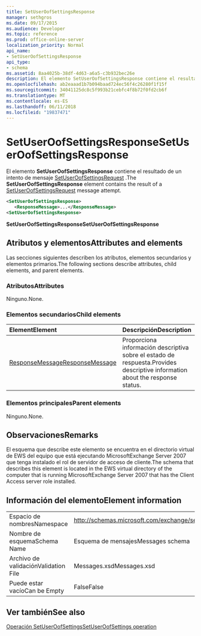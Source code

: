```yaml
---
title: SetUserOofSettingsResponse
manager: sethgros
ms.date: 09/17/2015
ms.audience: Developer
ms.topic: reference
ms.prod: office-online-server
localization_priority: Normal
api_name:
- SetUserOofSettingsResponse
api_type:
- schema
ms.assetid: 8aa4025b-38df-4d63-a6a5-c3b932bec26e
description: El elemento SetUserOofSettingsResponse contiene el resultado de un intento de mensaje SetUserOofSettingsRequest.
ms.openlocfilehash: ab2eaaad1b7b094baad724ec56f4c26280f1f15f
ms.sourcegitcommit: 34041125dc8c5f993b21cebfc4f8b72f0fd2cb6f
ms.translationtype: MT
ms.contentlocale: es-ES
ms.lasthandoff: 06/11/2018
ms.locfileid: "19837471"
---
```

# <a name="setuseroofsettingsresponse"></a><span data-ttu-id="8ae7a-103">SetUserOofSettingsResponse</span><span class="sxs-lookup"><span data-stu-id="8ae7a-103">SetUserOofSettingsResponse</span></span>

<span data-ttu-id="8ae7a-104">El elemento **SetUserOofSettingsResponse** contiene el resultado de un intento de mensaje [SetUserOofSettingsRequest](setuseroofsettingsrequest.md) .</span><span class="sxs-lookup"><span data-stu-id="8ae7a-104">The **SetUserOofSettingsResponse** element contains the result of a [SetUserOofSettingsRequest](setuseroofsettingsrequest.md) message attempt.</span></span> 
  
```xml
<SetUserOofSettingsResponse>
   <ResponseMessage>...</ResponseMessage>
<SetUserOofSettingsResponse>
```

 <span data-ttu-id="8ae7a-105">**SetUserOofSettingsResponse**</span><span class="sxs-lookup"><span data-stu-id="8ae7a-105">**SetUserOofSettingsResponse**</span></span>
## <a name="attributes-and-elements"></a><span data-ttu-id="8ae7a-106">Atributos y elementos</span><span class="sxs-lookup"><span data-stu-id="8ae7a-106">Attributes and elements</span></span>

<span data-ttu-id="8ae7a-107">Las secciones siguientes describen los atributos, elementos secundarios y elementos primarios.</span><span class="sxs-lookup"><span data-stu-id="8ae7a-107">The following sections describe attributes, child elements, and parent elements.</span></span>
  
### <a name="attributes"></a><span data-ttu-id="8ae7a-108">Atributos</span><span class="sxs-lookup"><span data-stu-id="8ae7a-108">Attributes</span></span>

<span data-ttu-id="8ae7a-109">Ninguno.</span><span class="sxs-lookup"><span data-stu-id="8ae7a-109">None.</span></span>
  
### <a name="child-elements"></a><span data-ttu-id="8ae7a-110">Elementos secundarios</span><span class="sxs-lookup"><span data-stu-id="8ae7a-110">Child elements</span></span>

|<span data-ttu-id="8ae7a-111">**Element**</span><span class="sxs-lookup"><span data-stu-id="8ae7a-111">**Element**</span></span>|<span data-ttu-id="8ae7a-112">**Descripción**</span><span class="sxs-lookup"><span data-stu-id="8ae7a-112">**Description**</span></span>|
|:-----|:-----|
|[<span data-ttu-id="8ae7a-113">ResponseMessage</span><span class="sxs-lookup"><span data-stu-id="8ae7a-113">ResponseMessage</span></span>](responsemessage.md) <br/> |<span data-ttu-id="8ae7a-114">Proporciona información descriptiva sobre el estado de respuesta.</span><span class="sxs-lookup"><span data-stu-id="8ae7a-114">Provides descriptive information about the response status.</span></span>  <br/> |
   
### <a name="parent-elements"></a><span data-ttu-id="8ae7a-115">Elementos principales</span><span class="sxs-lookup"><span data-stu-id="8ae7a-115">Parent elements</span></span>

<span data-ttu-id="8ae7a-116">Ninguno.</span><span class="sxs-lookup"><span data-stu-id="8ae7a-116">None.</span></span>
  
## <a name="remarks"></a><span data-ttu-id="8ae7a-117">Observaciones</span><span class="sxs-lookup"><span data-stu-id="8ae7a-117">Remarks</span></span>

<span data-ttu-id="8ae7a-118">El esquema que describe este elemento se encuentra en el directorio virtual de EWS del equipo que está ejecutando MicrosoftExchange Server 2007 que tenga instalado el rol de servidor de acceso de cliente.</span><span class="sxs-lookup"><span data-stu-id="8ae7a-118">The schema that describes this element is located in the EWS virtual directory of the computer that is running MicrosoftExchange Server 2007 that has the Client Access server role installed.</span></span>
  
## <a name="element-information"></a><span data-ttu-id="8ae7a-119">Información del elemento</span><span class="sxs-lookup"><span data-stu-id="8ae7a-119">Element information</span></span>

|||
|:-----|:-----|
|<span data-ttu-id="8ae7a-120">Espacio de nombres</span><span class="sxs-lookup"><span data-stu-id="8ae7a-120">Namespace</span></span>  <br/> |http://schemas.microsoft.com/exchange/services/2006/messages  <br/> |
|<span data-ttu-id="8ae7a-121">Nombre de esquema</span><span class="sxs-lookup"><span data-stu-id="8ae7a-121">Schema Name</span></span>  <br/> |<span data-ttu-id="8ae7a-122">Esquema de mensajes</span><span class="sxs-lookup"><span data-stu-id="8ae7a-122">Messages schema</span></span>  <br/> |
|<span data-ttu-id="8ae7a-123">Archivo de validación</span><span class="sxs-lookup"><span data-stu-id="8ae7a-123">Validation File</span></span>  <br/> |<span data-ttu-id="8ae7a-124">Messages.xsd</span><span class="sxs-lookup"><span data-stu-id="8ae7a-124">Messages.xsd</span></span>  <br/> |
|<span data-ttu-id="8ae7a-125">Puede estar vacío</span><span class="sxs-lookup"><span data-stu-id="8ae7a-125">Can be Empty</span></span>  <br/> |<span data-ttu-id="8ae7a-126">False</span><span class="sxs-lookup"><span data-stu-id="8ae7a-126">False</span></span>  <br/> |
   
## <a name="see-also"></a><span data-ttu-id="8ae7a-127">Ver también</span><span class="sxs-lookup"><span data-stu-id="8ae7a-127">See also</span></span>



[<span data-ttu-id="8ae7a-128">Operación SetUserOofSettings</span><span class="sxs-lookup"><span data-stu-id="8ae7a-128">SetUserOofSettings operation</span></span>](setuseroofsettings-operation.md)

